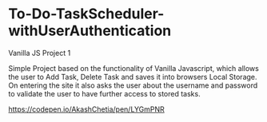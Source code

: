 # To-Do-TaskScheduler-withUserAuthentication
Vanilla JS Project 1

Simple Project based on the functionality of Vanilla Javascript, which allows the user to Add Task, Delete Task and saves it into browsers Local Storage. On entering the site it also asks the user about the username and password to validate the user to have further access to stored tasks.

https://codepen.io/AkashChetia/pen/LYGmPNR
